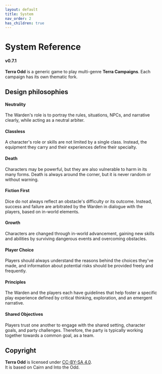 ```yaml
---
layout: default
title: System
nav_order: 2
has_children: true
---
```


# System Reference
#### v0.7.1

<p></p>

**Terra Odd** is a generic game to play multi-genre **Terra Campaigns**.
Each campaign has its own thematic fork.

<p></p>

## Design philosophies

#### Neutrality
The Warden's role is to portray the rules, situations, NPCs, and narrative clearly, while acting as a neutral arbiter.  

#### Classless
A character's role or skills are not limited by a single class. Instead, the equipment they carry and their experiences define their specialty.  

#### Death
Characters may be powerful, but they are also vulnerable to harm in its many forms. Death is always around the corner, but it is never random or without warning.  

#### Fiction First
Dice do not always reflect an obstacle's difficulty or its outcome. Instead, success and failure are arbitrated by the Warden in dialogue with the players, based on in-world elements.  

#### Growth
Characters are changed through in-world advancement, gaining new skills and abilities by surviving dangerous events and overcoming obstacles.
#### Player Choice
Players should always understand the reasons behind the choices they've made, and information about potential risks should be provided freely and frequently.  

#### Principles
The Warden and the players each have guidelines that help foster a specific play experience defined by critical thinking, exploration, and an emergent narrative.  

#### Shared Objectives
Players trust one another to engage with the shared setting, character goals, and party challenges. Therefore, the party is typically working together towards a common goal, as a team.

<p></p>

## Copyright

**Terra Odd** is licensed under [CC-BY-SA 4.0](https://creativecommons.org/licenses/by-sa/4.0/).  
It is based on Cairn and Into the Odd.
